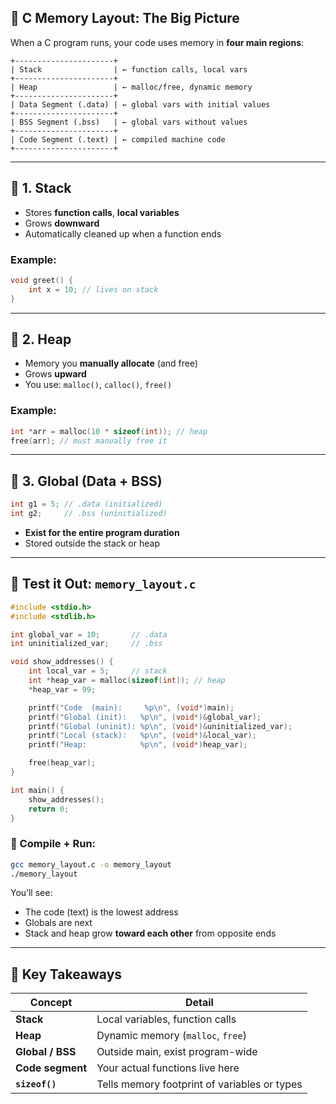 ## 🧱 C Memory Layout: The Big Picture

When a C program runs, your code uses memory in **four main regions**:

```plaintext
+----------------------+
| Stack                | ← function calls, local vars
+----------------------+
| Heap                 | ← malloc/free, dynamic memory
+----------------------+
| Data Segment (.data) | ← global vars with initial values
+----------------------+
| BSS Segment (.bss)   | ← global vars without values
+----------------------+
| Code Segment (.text) | ← compiled machine code
+----------------------+
```

---

## 🔹 1. **Stack**

* Stores **function calls**, **local variables**
* Grows **downward**
* Automatically cleaned up when a function ends

### Example:

```c
void greet() {
    int x = 10; // lives on stack
}
```

---

## 🔹 2. **Heap**

* Memory you **manually allocate** (and free)
* Grows **upward**
* You use: `malloc()`, `calloc()`, `free()`

### Example:

```c
int *arr = malloc(10 * sizeof(int)); // heap
free(arr); // must manually free it
```

---

## 🔹 3. **Global (Data + BSS)**

```c
int g1 = 5; // .data (initialized)
int g2;     // .bss (uninitialized)
```

* **Exist for the entire program duration**
* Stored outside the stack or heap

---

## 🧪 Test it Out: `memory_layout.c`

```c
#include <stdio.h>
#include <stdlib.h>

int global_var = 10;       // .data
int uninitialized_var;     // .bss

void show_addresses() {
    int local_var = 5;     // stack
    int *heap_var = malloc(sizeof(int)); // heap
    *heap_var = 99;

    printf("Code  (main):     %p\n", (void*)main);
    printf("Global (init):   %p\n", (void*)&global_var);
    printf("Global (uninit): %p\n", (void*)&uninitialized_var);
    printf("Local (stack):   %p\n", (void*)&local_var);
    printf("Heap:            %p\n", (void*)heap_var);

    free(heap_var);
}

int main() {
    show_addresses();
    return 0;
}
```

### 🔧 Compile + Run:

```bash
gcc memory_layout.c -o memory_layout
./memory_layout
```

You’ll see:

* The code (text) is the lowest address
* Globals are next
* Stack and heap grow **toward each other** from opposite ends

---

## 🧠 Key Takeaways

| Concept          | Detail                                       |
| ---------------- | -------------------------------------------- |
| **Stack**        | Local variables, function calls              |
| **Heap**         | Dynamic memory (`malloc`, `free`)            |
| **Global / BSS** | Outside main, exist program-wide             |
| **Code segment** | Your actual functions live here              |
| **`sizeof()`**   | Tells memory footprint of variables or types |
